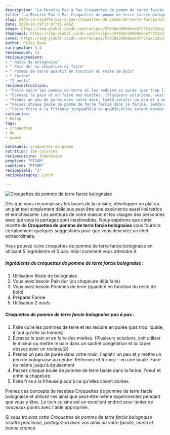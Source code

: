 ```yaml
---
description: "La Recette Pas à Pas Croquettes de pomme de terre farcie bolognaise"
title: "La Recette Pas à Pas Croquettes de pomme de terre farcie bolognaise"
slug: 2145-la-recette-pas-a-pas-croquettes-de-pomme-de-terre-farcie-bolognaise
date: 2020-10-19T13:47:15.486Z
image: https://img-global.cpcdn.com/recipes/5703de30b09eeb47/751x532cq70/croquettes-de-pomme-de-terre-farcie-bolognaise-photo-principale-de-la-recette.jpg
thumbnail: https://img-global.cpcdn.com/recipes/5703de30b09eeb47/751x532cq70/croquettes-de-pomme-de-terre-farcie-bolognaise-photo-principale-de-la-recette.jpg
cover: https://img-global.cpcdn.com/recipes/5703de30b09eeb47/751x532cq70/croquettes-de-pomme-de-terre-farcie-bolognaise-photo-principale-de-la-recette.jpg
author: Ricky Rowe
ratingvalue: 3.4
reviewcount: 13
recipeingredient:
- " Reste de bolognaise"
- " Pain dur ou chapelure dj faite"
- " Pommes de terre quantit en fonction du reste de bolo"
- " Farine"
- "2 oeufs"
recipeinstructions:
- "Faire cuire les pommes de terre et les reduire en purée (pas trop liquide, il faut qu&#39;elle se tiennes)"
- "Écrasez le pain et en faire des miettes. (Plusieurs solutions, soit utiliser le mixeur ou mettre le pain dans un sachet congélation et lui taper dessus avec un rouleau😜)"
- "Prenez un peu de purée dans votre main, l&#39;aplatir un peu et y mettre un peu de bolognaise au centre. Refermez et formez - en une boule. Faire de même jusqu&#39;à épuisement"
- "Passez chaque boule de pomme de terre farcie dans la farine, l&#39;oeuf et enfin la chapelure."
- "Faire frire à la friteuse jusqu&#39;à ce qu&#39;elles soient dorées."
categories:
- Resep
tags:
- croquettes
- de
- pomme

katakunci: croquettes de pomme 
nutrition: 116 calories
recipecuisine: Indonesian
preptime: "PT26M"
cooktime: "PT50M"
recipeyield: "3"
recipecategory: Lunch

---
```



![Croquettes de pomme de terre farcie bolognaise](https://img-global.cpcdn.com/recipes/5703de30b09eeb47/751x532cq70/croquettes-de-pomme-de-terre-farcie-bolognaise-photo-principale-de-la-recette.jpg)

Dès que vous reconnaissez les bases de la cuisine, développer un plat ou un plat tout simplement délicieux peut être une expérience aussi libératrice et enrichissante. Les senteurs de votre maison et les visages des personnes avec qui vous la partagez sont inestimables. Nous espérons que cette recette de <strong> Croquettes de pomme de terre farcie bolognaise </strong> vous fournira certainement quelques suggestions pour que vous deveniez un chef extraordinaire.

<!--inarticleads1-->

Vous pouvez cuire croquettes de pomme de terre farcie bolognaise en utilisant 5 Ingrédients et 5 pas. Voici comment vous atteindre il.

##### Ingrédients de croquettes de pomme de terre farcie bolognaise :

1. Utilisation  Reste de bolognaise
1. Vous avez besoin  Pain dur (ou chapelure déjà faite)
1. Vous avez besoin  Pommes de terre (quantité en fonction du reste de bolo)
1. Préparer  Farine
1. Utilisation 2 oeufs




<!--inarticleads2-->

##### Croquettes de pomme de terre farcie bolognaise pas à pas :

1. Faire cuire les pommes de terre et les reduire en purée (pas trop liquide, il faut qu&#39;elle se tiennes)
1. Écrasez le pain et en faire des miettes. (Plusieurs solutions, soit utiliser le mixeur ou mettre le pain dans un sachet congélation et lui taper dessus avec un rouleau😜)
1. Prenez un peu de purée dans votre main, l&#39;aplatir un peu et y mettre un peu de bolognaise au centre. Refermez et formez - en une boule. Faire de même jusqu&#39;à épuisement
1. Passez chaque boule de pomme de terre farcie dans la farine, l&#39;oeuf et enfin la chapelure.
1. Faire frire à la friteuse jusqu&#39;à ce qu&#39;elles soient dorées.




<!--inarticleads1-->

<p>
Prenez ces concepts de recettes Croquettes de pomme de terre farcie bolognaise et utilisez-les ainsi que peut-être même expérimentez pendant que vous y êtes. Le coin cuisine est un excellent endroit pour tenter de nouveaux points avec l'aide appropriée.
</p>

<p>
<i>Si vous trouvez cette Croquettes de pomme de terre farcie bolognaise recette précieuse, partagez-la avec vos amis ou votre famille, merci et bonne chance.</i>
</p>
